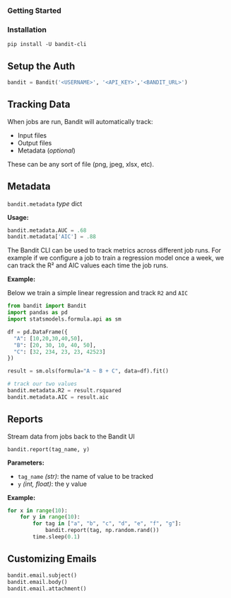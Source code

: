 ### Getting Started

### Installation

`pip install -U bandit-cli`

## Setup the Auth

```python
bandit = Bandit('<USERNAME>', '<API_KEY>','<BANDIT_URL>')
```

## Tracking Data

When jobs are run, Bandit will automatically track:

- Input files
- Output files
- Metadata (*optional*)

These can be any sort of file (png, jpeg, xlsx, etc).

## Metadata

`bandit.metadata` _type_ dict

__Usage:__

```python
bandit.metadata.AUC = .68
bandit.metadata['AIC'] = .88
```

The Bandit CLI can be used to track metrics across different job runs.  For example
if we configure a job to train a regression model once a week, we can track the R²
and AIC values each time the job runs.

__Example:__

Below we train a simple linear regression and track `R2` and `AIC`

```python
from bandit import Bandit
import pandas as pd
import statsmodels.formula.api as sm

df = pd.DataFrame({
  "A": [10,20,30,40,50],
  "B": [20, 30, 10, 40, 50],
  "C": [32, 234, 23, 23, 42523]
})

result = sm.ols(formula="A ~ B + C", data=df).fit()

# track our two values
bandit.metadata.R2 = result.rsquared
bandit.metadata.AIC = result.aic
```

## Reports

Stream data from jobs back to the Bandit UI

`bandit.report(tag_name, y)`

__Parameters:__
- `tag_name` _(str)_: the name of value to be tracked
- `y` _(int, float)_: the y value

__Example:__

```python
for x in range(10):
    for y in range(10):
        for tag in ["a", "b", "c", "d", "e", "f", "g"]:
            bandit.report(tag, np.random.rand())
        time.sleep(0.1)
```

## Customizing Emails

```python
bandit.email.subject()
bandit.email.body()
bandit.email.attachment()
```
